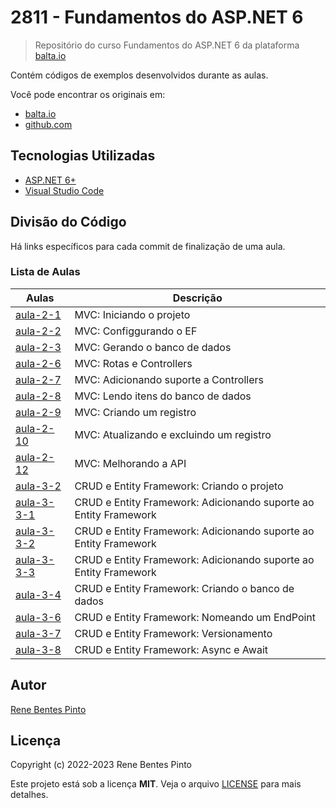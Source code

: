 # 2811 - Fundamentos do ASP.NET 6

> Repositório do curso Fundamentos do ASP.NET 6 da plataforma [balta.io](https://balta.io)

Contém códigos de exemplos desenvolvidos durante as aulas.

Você pode encontrar os originais em:

- [balta.io](https://balta.io/cursos/fundamentos-aspnet)
- [github.com](https://github.com/balta-io/2811)

## Tecnologias Utilizadas

- [ASP.NET 6+](https://dotnet.microsoft.com/en-us/apps/aspnet)
- [Visual Studio Code](https://code.visualstudio.com/)

## Divisão do Código

Há links específicos para cada commit de finalização de uma aula.

### Lista de Aulas

| Aulas                              | Descrição                                                        |
| ---------------------------------- | ---------------------------------------------------------------- |
| [aula-2-1](../../commit/a7ad88d)   | MVC: Iniciando o projeto                                         |
| [aula-2-2](../../commit/6b72655)   | MVC: Configgurando o EF                                          |
| [aula-2-3](../../commit/cea25a3)   | MVC: Gerando o banco de dados                                    |
| [aula-2-6](../../commit/4e31851)   | MVC: Rotas e Controllers                                         |
| [aula-2-7](../../commit/66989ca)   | MVC: Adicionando suporte a Controllers                           |
| [aula-2-8](../../commit/a1dd497)   | MVC: Lendo itens do banco de dados                               |
| [aula-2-9](../../commit/b04ec80)   | MVC: Criando um registro                                         |
| [aula-2-10](../../commit/c9a91f3)  | MVC: Atualizando e excluindo um registro                         |
| [aula-2-12](../../commit/3e32e0a)  | MVC: Melhorando a API                                            |
| [aula-3-2](../../commit/3036c89)   | CRUD e Entity Framework: Criando o projeto                       |
| [aula-3-3-1](../../commit/482128c) | CRUD e Entity Framework: Adicionando suporte ao Entity Framework |
| [aula-3-3-2](../../commit/84f91a3) | CRUD e Entity Framework: Adicionando suporte ao Entity Framework |
| [aula-3-3-3](../../commit/d3f0a77) | CRUD e Entity Framework: Adicionando suporte ao Entity Framework |
| [aula-3-4](../../commit/8d28719)   | CRUD e Entity Framework: Criando o banco de dados                |
| [aula-3-6](../../commit/8eac08e)   | CRUD e Entity Framework: Nomeando um EndPoint                    |
| [aula-3-7](../../commit/ada187f)   | CRUD e Entity Framework: Versionamento                           |
| [aula-3-8](../../commit/0def7f6)   | CRUD e Entity Framework: Async e Await                           |

## Autor

[Rene Bentes Pinto](http://github.com/renebentes)

## Licença

Copyright (c) 2022-2023 Rene Bentes Pinto

Este projeto está sob a licença **MIT**. Veja o arquivo [LICENSE](LICENSE) para mais detalhes.
